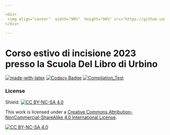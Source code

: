 ```yaml
---  

<div>
 <img align="center"  width="90%"  height="90%" src="https://github.com/R0mb0/Urbino-Corso_Estivo_di_incisione_2023/blob/main/Images/Corso_Estivo_di_Incisione.jpg">
</div>

---  
```

# Corso estivo di incisione 2023 presso la Scuola Del Libro di Urbino  
[![made-with-latex](https://img.shields.io/badge/Made%20with-LaTeX-1f425f.svg)](https://www.latex-project.org/)
[![Codacy Badge](https://app.codacy.com/project/badge/Grade/ac138d4fb43748ce87721ead2083b2e3)](https://app.codacy.com/gh/R0mb0/Corso_estivo_di_incisione_2023-Scuola_del_Libro-Urbino/dashboard?utm_source=gh&utm_medium=referral&utm_content=&utm_campaign=Badge_grade)
[![Compilation_Test](https://github.com/R0mb0/Corso_estivo_di_incisione_2023-Scuola_del_Libro-Urbino/actions/workflows/Compilation_test.yml/badge.svg)](https://github.com/R0mb0/Corso_estivo_di_incisione_2023-Scuola_del_Libro-Urbino/actions/workflows/Compilation_test.yml)

### License
Shield: [![CC BY-NC-SA 4.0][cc-by-nc-sa-shield]][cc-by-nc-sa]

This work is licensed under a
[Creative Commons Attribution-NonCommercial-ShareAlike 4.0 International License][cc-by-nc-sa].

[![CC BY-NC-SA 4.0][cc-by-nc-sa-image]][cc-by-nc-sa]

[cc-by-nc-sa]: http://creativecommons.org/licenses/by-nc-sa/4.0/
[cc-by-nc-sa-image]: https://licensebuttons.net/l/by-nc-sa/4.0/88x31.png
[cc-by-nc-sa-shield]: https://img.shields.io/badge/License-CC%20BY--NC--SA%204.0-lightgrey.svg
